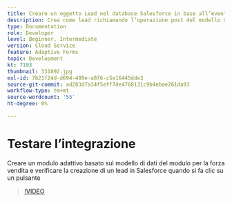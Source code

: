 ```yaml
---
title: Creare un oggetto Lead nel database Salesforce in base all’evento clic di un pulsante
description: Crea come lead richiamando l’operazione post del modello dati modulo
type: Documentation
role: Developer
level: Beginner, Intermediate
version: Cloud Service
feature: Adaptive Forms
topic: Development
kt: 7193
thumbnail: 331892.jpg
exl-id: 7b21f24d-d694-489e-a8f6-c5e16445dde3
source-git-commit: ad203d7a34f5eff7de4768131c9b4ebae261da93
workflow-type: tm+mt
source-wordcount: '55'
ht-degree: 0%

---
```


# Testare l’integrazione

Creare un modulo adattivo basato sul modello di dati del modulo per la forza vendita e verificare la creazione di un lead in Salesforce quando si fa clic su un pulsante

>[!VIDEO](https://video.tv.adobe.com/v/331892?quality=12&learn=on)
